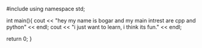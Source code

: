 #include <iostream>
  using namespace std;
  
  int main(){
  cout << "hey my name is bogar and my main intrest are cpp and python" << endl;
  cout << "i just want to learn, i think its fun." << endl;
  
  return 0;
  }
